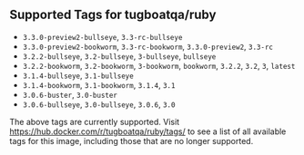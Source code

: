 ## Supported Tags for tugboatqa/ruby

* `3.3.0-preview2-bullseye`, `3.3-rc-bullseye`
* `3.3.0-preview2-bookworm`, `3.3-rc-bookworm`, `3.3.0-preview2`, `3.3-rc`
* `3.2.2-bullseye`, `3.2-bullseye`, `3-bullseye`, `bullseye`
* `3.2.2-bookworm`, `3.2-bookworm`, `3-bookworm`, `bookworm`, `3.2.2`, `3.2`, `3`, `latest`
* `3.1.4-bullseye`, `3.1-bullseye`
* `3.1.4-bookworm`, `3.1-bookworm`, `3.1.4`, `3.1`
* `3.0.6-buster`, `3.0-buster`
* `3.0.6-bullseye`, `3.0-bullseye`, `3.0.6`, `3.0`

The above tags are currently supported. Visit https://hub.docker.com/r/tugboatqa/ruby/tags/ to see a list of all available tags for this image, including those that are no longer supported.
